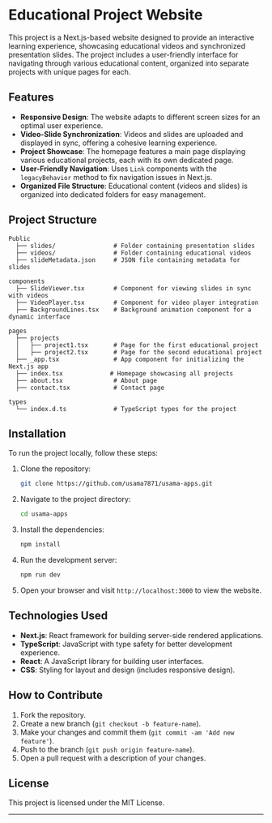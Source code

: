 

# Educational Project Website

This project is a Next.js-based website designed to provide an interactive learning experience, showcasing educational videos and synchronized presentation slides. The project includes a user-friendly interface for navigating through various educational content, organized into separate projects with unique pages for each.

## Features

- **Responsive Design**: The website adapts to different screen sizes for an optimal user experience.
- **Video-Slide Synchronization**: Videos and slides are uploaded and displayed in sync, offering a cohesive learning experience.
- **Project Showcase**: The homepage features a main page displaying various educational projects, each with its own dedicated page.
- **User-Friendly Navigation**: Uses `Link` components with the `legacyBehavior` method to fix navigation issues in Next.js.
- **Organized File Structure**: Educational content (videos and slides) is organized into dedicated folders for easy management.

## Project Structure

```
Public
  ├── slides/                # Folder containing presentation slides
  ├── videos/                # Folder containing educational videos
  ├── slideMetadata.json     # JSON file containing metadata for slides

components
  ├── SlideViewer.tsx        # Component for viewing slides in sync with videos
  ├── VideoPlayer.tsx        # Component for video player integration
  ├── BackgroundLines.tsx    # Background animation component for a dynamic interface

pages
  ├── projects
  │   ├── project1.tsx       # Page for the first educational project
  │   ├── project2.tsx       # Page for the second educational project
  ├── _app.tsx               # App component for initializing the Next.js app
  ├── index.tsx             # Homepage showcasing all projects
  ├── about.tsx              # About page
  ├── contact.tsx            # Contact page

types
  └── index.d.ts             # TypeScript types for the project
```

## Installation

To run the project locally, follow these steps:

1. Clone the repository:
   ```bash
   git clone https://github.com/usama7871/usama-apps.git
   ```

2. Navigate to the project directory:
   ```bash
   cd usama-apps
   ```

3. Install the dependencies:
   ```bash
   npm install
   ```

4. Run the development server:
   ```bash
   npm run dev
   ```

5. Open your browser and visit `http://localhost:3000` to view the website.

## Technologies Used

- **Next.js**: React framework for building server-side rendered applications.
- **TypeScript**: JavaScript with type safety for better development experience.
- **React**: A JavaScript library for building user interfaces.
- **CSS**: Styling for layout and design (includes responsive design).

## How to Contribute

1. Fork the repository.
2. Create a new branch (`git checkout -b feature-name`).
3. Make your changes and commit them (`git commit -am 'Add new feature'`).
4. Push to the branch (`git push origin feature-name`).
5. Open a pull request with a description of your changes.

## License

This project is licensed under the MIT License.

---

